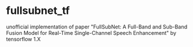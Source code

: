 # fullsubnet_tf
unofficial implementation of paper "FullSubNet: A Full-Band and Sub-Band Fusion Model for Real-Time Single-Channel Speech Enhancement" by tensorflow 1.X
